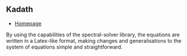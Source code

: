 ## Kadath

- [Homepage](https://kadath.obspm.fr)

By using the capabilities of the spectral-solver library, the equations are written in a Latex-like format, making changes and generalisations to the system of equations simple and straightforward.
